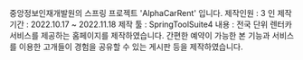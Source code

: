 중앙정보인재개발원의 스프링 프로젝트 'AlphaCarRent' 입니다.
제작인원 : 3 인
제작기간 : 2022.10.17 ~ 2022.11.18
제작 툴 : SpringToolSuite4
내용 : 전국 단위 렌터카 서비스를 제공하는 홈페이지를 제작하였습니다. 간편한 예약이 가능한 본 기능과 서비스를 이용한 고개들이 경험을 공유할 수 있는 게시판 등을 제작하였습니다. 

